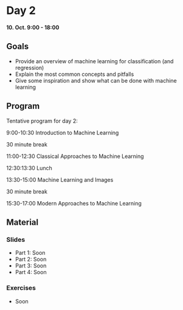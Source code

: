 Day 2
=====

**10. Oct. 9:00 - 18:00**

Goals
-----
[goals]: #goals

- Provide an overview of machine learning for classification (and regression)
- Explain the most common concepts and pitfalls
- Give some inspiration and show what can be done with machine learning


Program
-------

Tentative program for day 2:

9:00-10:30 Introduction to Machine Learning

30 minute break

11:00-12:30 Classical Approaches to Machine Learning

12:30:13:30 Lunch

13:30-15:00 Machine Learning and Images

30 minute break

15:30-17:00 Modern Approaches to Machine Learning


Material
------

### Slides

- Part 1: Soon
- Part 2: Soon
- Part 3: Soon
- Part 4: Soon

### Exercises

- Soon
